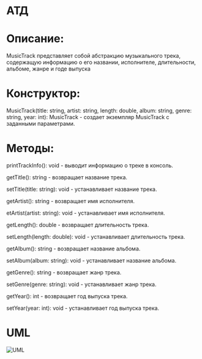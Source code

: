 # АТД

# Описание:

MusicTrack представляет собой абстракцию музыкального трека, содержащую информацию о его названии, исполнителе, длительности, альбоме, жанре и годе выпуска

# Конструктор:
MusicTrack(title: string, artist: string, length: double, album: string, genre: string, year: int): MusicTrack - создает экземпляр MusicTrack с заданными параметрами.

# Методы:

printTrackInfo(): void - выводит информацию о треке в консоль.

getTitle(): string - возвращает название трека.

setTitle(title: string): void - устанавливает название трека.

getArtist(): string - возвращает имя исполнителя.

etArtist(artist: string): void - устанавливает имя исполнителя.

getLength(): double - возвращает длительность трека.

setLength(length: double): void - устанавливает длительность трека.

getAlbum(): string - возвращает название альбома.

setAlbum(album: string): void - устанавливает название альбома.

getGenre(): string - возвращает жанр трека.

setGenre(genre: string): void - устанавливает жанр трека.

getYear(): int - возвращает год выпуска трека.

setYear(year: int): void - устанавливает год выпуска трека.

# UML

![UML]([https://raw.githubusercontent.com/at1et/OOP/main/drawio/UML%20MusicTrack.drawio.svg](https://raw.githubusercontent.com/at1et/OOP/7796b13ea00cfceb7fae00c377daeaf1deb5f900/drawio/UML%20MusicTrack.drawio.svg)https://raw.githubusercontent.com/at1et/OOP/7796b13ea00cfceb7fae00c377daeaf1deb5f900/drawio/UML%20MusicTrack.drawio.svg)
